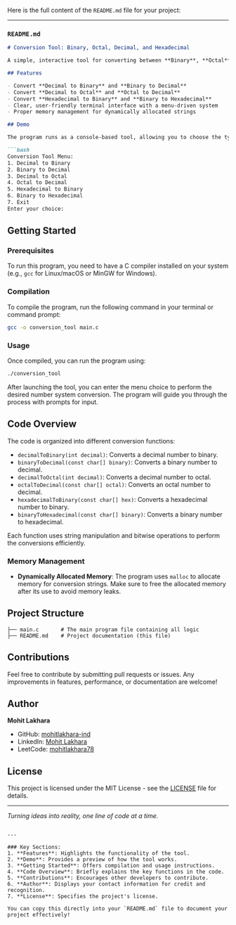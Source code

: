 Here is the full content of the `README.md` file for your project:

---

### `README.md`

```markdown
# Conversion Tool: Binary, Octal, Decimal, and Hexadecimal

A simple, interactive tool for converting between **Binary**, **Octal**, **Decimal**, and **Hexadecimal** number systems, implemented in C. This project is perfect for learning about number systems and their inter-conversions while practicing C programming concepts.

## Features

- Convert **Decimal to Binary** and **Binary to Decimal**
- Convert **Decimal to Octal** and **Octal to Decimal**
- Convert **Hexadecimal to Binary** and **Binary to Hexadecimal**
- Clear, user-friendly terminal interface with a menu-driven system
- Proper memory management for dynamically allocated strings

## Demo

The program runs as a console-based tool, allowing you to choose the type of conversion you want from the menu.

```bash
Conversion Tool Menu:
1. Decimal to Binary
2. Binary to Decimal
3. Decimal to Octal
4. Octal to Decimal
5. Hexadecimal to Binary
6. Binary to Hexadecimal
7. Exit
Enter your choice:
```

## Getting Started

### Prerequisites

To run this program, you need to have a C compiler installed on your system (e.g., `gcc` for Linux/macOS or MinGW for Windows).

### Compilation

To compile the program, run the following command in your terminal or command prompt:

```bash
gcc -o conversion_tool main.c
```

### Usage

Once compiled, you can run the program using:

```bash
./conversion_tool
```

After launching the tool, you can enter the menu choice to perform the desired number system conversion. The program will guide you through the process with prompts for input.

## Code Overview

The code is organized into different conversion functions:

- `decimalToBinary(int decimal)`: Converts a decimal number to binary.
- `binaryToDecimal(const char[] binary)`: Converts a binary number to decimal.
- `decimalToOctal(int decimal)`: Converts a decimal number to octal.
- `octalToDecimal(const char[] octal)`: Converts an octal number to decimal.
- `hexadecimalToBinary(const char[] hex)`: Converts a hexadecimal number to binary.
- `binaryToHexadecimal(const char[] binary)`: Converts a binary number to hexadecimal.

Each function uses string manipulation and bitwise operations to perform the conversions efficiently.

### Memory Management

- **Dynamically Allocated Memory**: The program uses `malloc` to allocate memory for conversion strings. Make sure to free the allocated memory after its use to avoid memory leaks.

## Project Structure

```
├── main.c       # The main program file containing all logic
├── README.md    # Project documentation (this file)
```

## Contributions

Feel free to contribute by submitting pull requests or issues. Any improvements in features, performance, or documentation are welcome!

## Author

**Mohit Lakhara**

- GitHub: [mohitlakhara-ind](https://github.com/mohitlakhara-ind)
- LinkedIn: [Mohit Lakhara](https://www.linkedin.com/in/mohit-lakhara/)
- LeetCode: [mohitlakhara78](https://leetcode.com/u/mohitlakhara78/)

## License

This project is licensed under the MIT License - see the [LICENSE](LICENSE) file for details.

---

*Turning ideas into reality, one line of code at a time.*
```

---

### Key Sections:
1. **Features**: Highlights the functionality of the tool.
2. **Demo**: Provides a preview of how the tool works.
3. **Getting Started**: Offers compilation and usage instructions.
4. **Code Overview**: Briefly explains the key functions in the code.
5. **Contributions**: Encourages other developers to contribute.
6. **Author**: Displays your contact information for credit and recognition.
7. **License**: Specifies the project's license.

You can copy this directly into your `README.md` file to document your project effectively!
